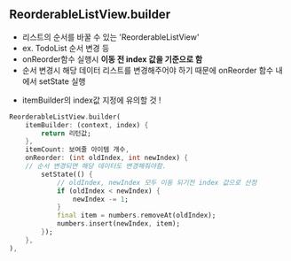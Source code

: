 ## ReorderableListView.builder
- 리스트의 순서를 바꿀 수 있는 'ReorderableListView'
- ex. TodoList 순서 변경 등
- onReorder함수 실행시 **이동 전 index 값을 기준으로 함**
- 순서 변경시 해당 데이터 리스트를 변경해주어야 하기 때문에 onReorder 함수 내에서 setState 실행
* itemBuilder의 index값 지정에 유의할 것 !

```dart
ReorderableListView.builder(
    itemBuilder: (context, index) {
        return 리턴값;
    },
    itemCount: 보여줄 아이템 개수,
    onReorder: (int oldIndex, int newIndex) {
    // 순서 변경되면 해당 데이터도 변경해줘야함.
        setState(() {
            // oldIndex, newIndex 모두 이동 되기전 index 값으로 산정
            if (oldIndex < newIndex) {
                newIndex -= 1;
            }
            final item = numbers.removeAt(oldIndex);
            numbers.insert(newIndex, item);
        });
    },
),
```

